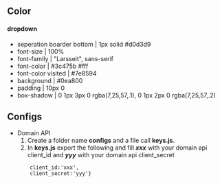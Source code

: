 ## Color
#### dropdown
 - seperation boarder bottom | 1px solid #d0d3d9
 - font-size | 100%
 - font-family | "Larsseit", sans-serif
 - font-color | #3c475b #fff
 - font-color visited | #7e8594
 - background | #0ea800
 - padding | 10px 0
 - box-shadow | 0 1px 3px 0 rgba(7,25,57,.1), 0 1px 2px 0 rgba(7,25,57,.2)

## Configs
 - Domain API 
   1. Create a folder name **configs** and a file call **keys.js**. 
   2. In **keys.js** export the following and fill ***xxx*** with your domain api client_id and ***yyy*** with your domain api client_secret 
    ``` export const domainClient={
        client_id:'xxx',
        client_secret:'yyy'} 
    ```